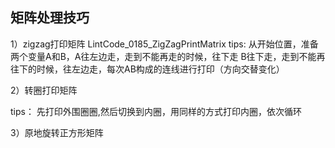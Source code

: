 ## 矩阵处理技巧

1）zigzag打印矩阵 LintCode_0185_ZigZagPrintMatrix
tips:
从开始位置，准备两个变量A和B，A往左边走，走到不能再走的时候，往下走
B往下走，走到不能再往下的时候，往左边走，每次AB构成的连线进行打印（方向交替变化）

2）转圈打印矩阵

tips：
先打印外围圈圈,然后切换到内圈，用同样的方式打印内圈，依次循环

3）原地旋转正方形矩阵
